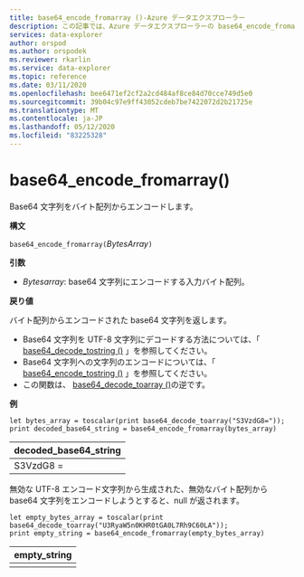 ```yaml
---
title: base64_encode_fromarray ()-Azure データエクスプローラー
description: この記事では、Azure データエクスプローラーの base64_encode_fromarray () について説明します。
services: data-explorer
author: orspod
ms.author: orspodek
ms.reviewer: rkarlin
ms.service: data-explorer
ms.topic: reference
ms.date: 03/11/2020
ms.openlocfilehash: bee6471ef2cf2a2cd484af8ce84d70cce749d5e0
ms.sourcegitcommit: 39b04c97e9ff43052cdeb7be7422072d2b21725e
ms.translationtype: MT
ms.contentlocale: ja-JP
ms.lasthandoff: 05/12/2020
ms.locfileid: "83225328"
---
```

# <a name="base64_encode_fromarray"></a>base64_encode_fromarray()

Base64 文字列をバイト配列からエンコードします。

**構文**

`base64_encode_fromarray(`*BytesArray*`)`

**引数**

* *Bytesarray*: base64 文字列にエンコードする入力バイト配列。

**戻り値**

バイト配列からエンコードされた base64 文字列を返します。

* Base64 文字列を UTF-8 文字列にデコードする方法については、「 [base64_decode_tostring ()](base64_decode_tostringfunction.md) 」を参照してください。
* Base64 文字列への文字列のエンコードについては、「 [base64_encode_tostring ()](base64_encode_tostringfunction.md) 」を参照してください。
* この関数は、 [base64_decode_toarray ()](base64_decode_toarrayfunction.md)の逆です。

**例**

<!-- csl: https://help.kusto.windows.net/Samples -->
```kusto
let bytes_array = toscalar(print base64_decode_toarray("S3VzdG8="));
print decoded_base64_string = base64_encode_fromarray(bytes_array)
```

|decoded_base64_string|
|---|
|S3VzdG8 =|


無効な UTF-8 エンコード文字列から生成された、無効なバイト配列から base64 文字列をエンコードしようとすると、null が返されます。

<!-- csl: https://help.kusto.windows.net/Samples -->
```kusto
let empty_bytes_array = toscalar(print base64_decode_toarray("U3RyaW5n0KHR0tGA0L7Rh9C60LA"));
print empty_string = base64_encode_fromarray(empty_bytes_array)
```

|empty_string|
|---|
||
